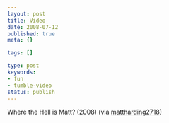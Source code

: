 ```yaml
---
layout: post
title: Video
date: 2008-07-12
published: true
meta: {}

tags: []

type: post
keywords:
- fun
- tumble-video
status: publish
---
```



Where the Hell is Matt? (2008) (via [mattharding2718](http://youtube.com/user/mattharding2718))

